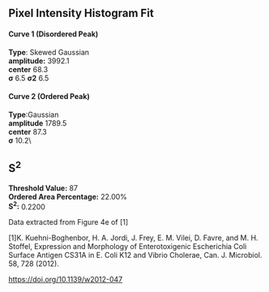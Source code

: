 ## Pixel Intensity Histogram Fit

#### Curve 1 (Disordered Peak)
**Type**: Skewed Gaussian\
**amplitude:** 3992.1\
**center** 68.3\
**σ** 6.5
**σ2** 6.5


#### Curve 2 (Ordered Peak)
**Type**:Gaussian\
**amplitude** 1789.5\
**center** 87.3\
**σ** 10.2\


## S<sup>2</sup>
**Threshold Value:** 87\
**Ordered Area Percentage:** 22.00%\
**S<sup>2</sup>:** 0.2200




Data extracted from Figure 4e of [1]


[1]K. Kuehni-Boghenbor, H. A. Jordi, J. Frey, E. M. Vilei, D. Favre, and M. H. Stoffel, Expression and Morphology of Enterotoxigenic Escherichia Coli Surface Antigen CS31A in E. Coli K12 and Vibrio Cholerae, Can. J. Microbiol. 58, 728 (2012).


https://doi.org/10.1139/w2012-047

















